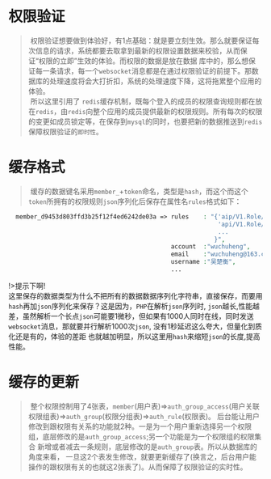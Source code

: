 # 权限验证

>&nbsp;权限验证想要做到体验好，有1点基础：就是要立刻生效。那么就要保证每次信息的请求，系统都要去取拿到最新的权限设置数据来校验，从而保证“权限的立即”生效的体验。而权限的数据是放在数据
库中的，那么想保证每一条请求，每一个`websocket`消息都是在通过权限验证的前提下。那数据库的处理速度将会大打折扣，系统的处理速度下降，这将拖累整个应用的体验。  
  &nbsp;所以这里引用了
`redis`缓存机制，既每个登入的成员的权限查询规则都在放在`redis`，由`redis`向整个应用的成员提供最新的权限规则。所有每次的权限的变更如成员锁定等，在保存到`mysql`的同时，也要把新的数据推送到`redis`
保障权限验证的`即时性`。 

# 缓存格式
>&nbsp;缓存的数据键名采用`member_`+`token`命名，类型是`hash`，而这个而这个`token`所拥有的权限规则`json`序列化后保存在属性名`rules`格式如下：
``` PHP
  member_d9453d803ffd3b25f12f4ed6242de03a => rules    : "{'aip/V1.Role/group',
                                                          'api/V1.Role/getallgroup'
                                                          ...
                                                         }",
                                             account  :"wuchuheng",
                                             email    :"wuchuheng@163.com",
                                             username :"吴楚衡",
                                             ...
```
!>提示下啊!  
这里保存的数据类型为什么不把所有的数据数据序列化字符串，直接保存，而要用`hash`再加`json`序列化来保存？这是因为，`PHP`在解析`json`序列时,
`json`越长,性能越差，虽然解析一个长点`json`可能要1微秒，但如果有1000人同时在线，同时发送`websocket`消息，那就要并行解析1000次`json`,
没有1秒延迟这么夸大，但量化到质化还是有的，体验的差距
也就越加明显，所以这里用`hash`来缩短`json`的长度,提高性能。


# 缓存的更新
>&nbsp;整个权限控制用了4张表，`member`(用户表)=>`auth_group_access`(用户关联权限组表)=>`auth_group`(权限分组表)=>`auth_rule`(权限表)。
  后台能让用户修改到跟权限有关系的功能就2种。一是为一个用户重新选择另一个权限组，底层修改的是`auth_group_access`;另一个功能是为一个权限组的权限集合
  新增或者减去一条规则，底层修改的是`auth_group`表。所以从数据库的角度来看， 一旦这2个表发生修改，就要更新缓存了(换言之，后台用户能操作的跟权限有关的也就这2张表了)。从而保障了权限验证的实时性。




